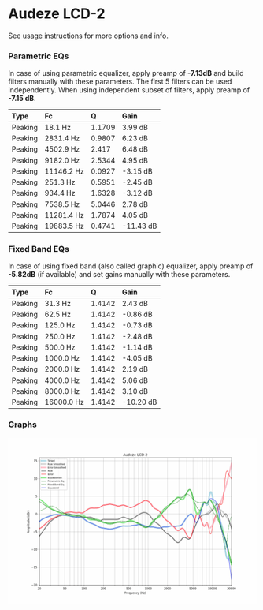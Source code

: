 # Audeze LCD-2
See [usage instructions](https://github.com/jaakkopasanen/AutoEq#usage) for more options and info.

### Parametric EQs
In case of using parametric equalizer, apply preamp of **-7.13dB** and build filters manually
with these parameters. The first 5 filters can be used independently.
When using independent subset of filters, apply preamp of **-7.15 dB**.

| Type    | Fc         |      Q | Gain      |
|:--------|:-----------|:-------|:----------|
| Peaking | 18.1 Hz    | 1.1709 | 3.99 dB   |
| Peaking | 2831.4 Hz  | 0.9807 | 6.23 dB   |
| Peaking | 4502.9 Hz  | 2.417  | 6.48 dB   |
| Peaking | 9182.0 Hz  | 2.5344 | 4.95 dB   |
| Peaking | 11146.2 Hz | 0.0927 | -3.15 dB  |
| Peaking | 251.3 Hz   | 0.5951 | -2.45 dB  |
| Peaking | 934.4 Hz   | 1.6328 | -3.12 dB  |
| Peaking | 7538.5 Hz  | 5.0446 | 2.78 dB   |
| Peaking | 11281.4 Hz | 1.7874 | 4.05 dB   |
| Peaking | 19883.5 Hz | 0.4741 | -11.43 dB |

### Fixed Band EQs
In case of using fixed band (also called graphic) equalizer, apply preamp of **-5.82dB**
(if available) and set gains manually with these parameters.

| Type    | Fc         |      Q | Gain      |
|:--------|:-----------|:-------|:----------|
| Peaking | 31.3 Hz    | 1.4142 | 2.43 dB   |
| Peaking | 62.5 Hz    | 1.4142 | -0.86 dB  |
| Peaking | 125.0 Hz   | 1.4142 | -0.73 dB  |
| Peaking | 250.0 Hz   | 1.4142 | -2.48 dB  |
| Peaking | 500.0 Hz   | 1.4142 | -1.14 dB  |
| Peaking | 1000.0 Hz  | 1.4142 | -4.05 dB  |
| Peaking | 2000.0 Hz  | 1.4142 | 2.19 dB   |
| Peaking | 4000.0 Hz  | 1.4142 | 5.06 dB   |
| Peaking | 8000.0 Hz  | 1.4142 | 3.10 dB   |
| Peaking | 16000.0 Hz | 1.4142 | -10.20 dB |

### Graphs
![](./Audeze%20LCD-2.png)